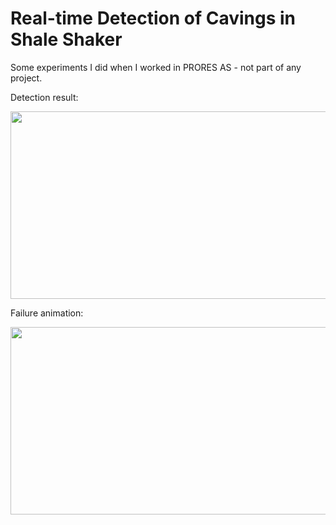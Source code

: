 # Real-time Detection of Cavings in Shale Shaker

Some experiments I did when I worked in PRORES AS - not part of any project.

Detection result:

[<img src="https://img.youtube.com/vi/<VIDEO_ID>/hqdefault.jpg" width="600" height="300"
/>](https://github.com/user-attachments/assets/cd2e20c7-5cd1-444d-b68d-111841b4abf5)

Failure animation:

[<img src="https://img.youtube.com/vi/<VIDEO_ID>/hqdefault.jpg" width="600" height="300"
/>](https://github.com/user-attachments/assets/c6b9e7cd-dcdc-4b8e-b474-713985478907)
